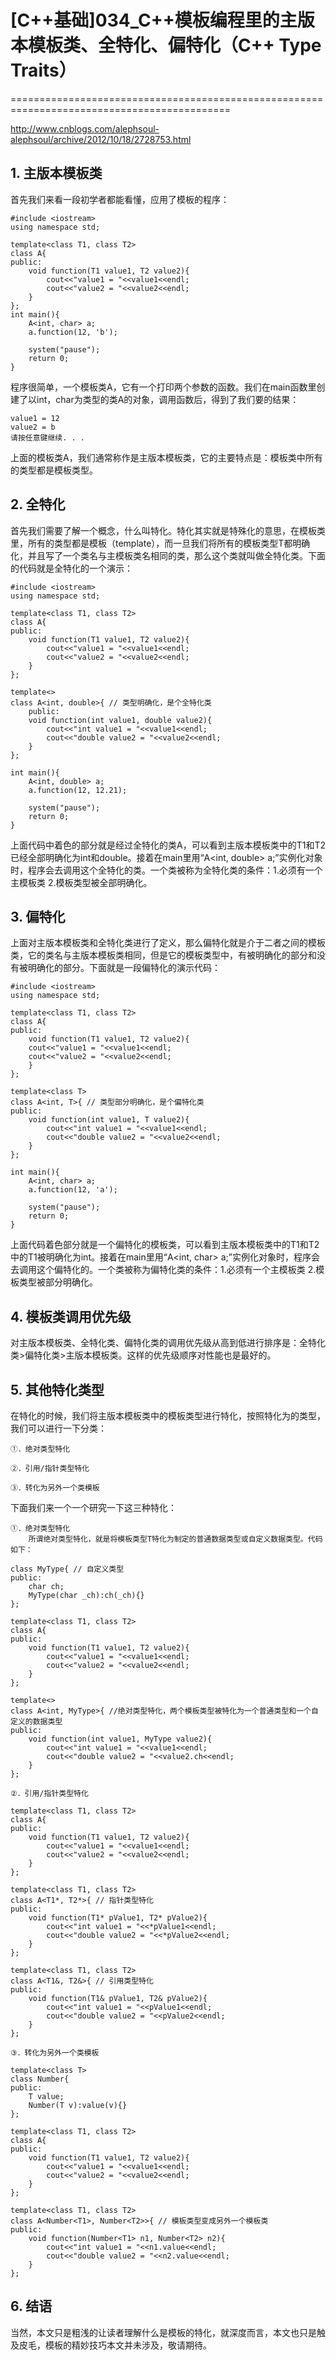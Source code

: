 ﻿# [C++基础]034_C++模板编程里的主版本模板类、全特化、偏特化（C++ Type Traits）
============================================================================================

http://www.cnblogs.com/alephsoul-alephsoul/archive/2012/10/18/2728753.html

## 1.  主版本模板类

首先我们来看一段初学者都能看懂，应用了模板的程序：

	#include <iostream>
	using namespace std;
	
	template<class T1, class T2>
	class A{
	public:
		void function(T1 value1, T2 value2){
			cout<<"value1 = "<<value1<<endl;
			cout<<"value2 = "<<value2<<endl;
		}
	};
	int main(){
		A<int, char> a;
		a.function(12, 'b');
	
		system("pause");
		return 0;
	}

程序很简单，一个模板类A，它有一个打印两个参数的函数。我们在main函数里创建了以int，char为类型的类A的对象，调用函数后，得到了我们要的结果：

	value1 = 12
	value2 = b
	请按任意键继续. . .

上面的模板类A，我们通常称作是主版本模板类，它的主要特点是：模板类中所有的类型都是模板类型。


## 2. 全特化

首先我们需要了解一个概念，什么叫特化。特化其实就是特殊化的意思，在模板类里，所有的类型都是模板（template<class T>），而一旦我们将所有的模板类型T都明确化，并且写了一个类名与主模板类名相同的类，那么这个类就叫做全特化类。下面的代码就是全特化的一个演示：

	#include <iostream>
	using namespace std;
	
	template<class T1, class T2>
	class A{
	public:
		void function(T1 value1, T2 value2){
			cout<<"value1 = "<<value1<<endl;
			cout<<"value2 = "<<value2<<endl;
		}
	};
	
	template<>
	class A<int, double>{ // 类型明确化，是个全特化类
		public:
		void function(int value1, double value2){
			cout<<"int value1 = "<<value1<<endl;
			cout<<"double value2 = "<<value2<<endl;
		}
	};

	int main(){
		A<int, double> a;
		a.function(12, 12.21);

		system("pause");
		return 0;
	}

上面代码中着色的部分就是经过全特化的类A，可以看到主版本模板类中的T1和T2已经全部明确化为int和double。接着在main里用“A<int, double> a;”实例化对象时，程序会去调用这个全特化的类。一个类被称为全特化类的条件：1.必须有一个主模板类   2.模板类型被全部明确化。


## 3. 偏特化

上面对主版本模板类和全特化类进行了定义，那么偏特化就是介于二者之间的模板类，它的类名与主版本模板类相同，但是它的模板类型中，有被明确化的部分和没有被明确化的部分。下面就是一段偏特化的演示代码：

	#include <iostream>
	using namespace std;
	
	template<class T1, class T2>
	class A{
	public:
		void function(T1 value1, T2 value2){
		cout<<"value1 = "<<value1<<endl;
		cout<<"value2 = "<<value2<<endl;
		}
	};

	template<class T>
	class A<int, T>{ // 类型部分明确化，是个偏特化类
	public:
		void function(int value1, T value2){
			cout<<"int value1 = "<<value1<<endl;
			cout<<"double value2 = "<<value2<<endl;
		}
	};

	int main(){
		A<int, char> a;
		a.function(12, 'a');
	
		system("pause");
		return 0;
	}

上面代码着色部分就是一个偏特化的模板类，可以看到主版本模板类中的T1和T2中的T1被明确化为int。接着在main里用“A<int, char> a;”实例化对象时，程序会去调用这个偏特化的。一个类被称为偏特化类的条件：1.必须有一个主模板类   2.模板类型被部分明确化。


## 4. 模板类调用优先级

对主版本模板类、全特化类、偏特化类的调用优先级从高到低进行排序是：全特化类>偏特化类>主版本模板类。这样的优先级顺序对性能也是最好的。


## 5. 其他特化类型

在特化的时候，我们将主版本模板类中的模板类型进行特化，按照特化为的类型，我们可以进行一下分类：

	①．绝对类型特化
	
    ②．引用/指针类型特化

    ③．转化为另外一个类模板

下面我们来一个一个研究一下这三种特化：

    ①．绝对类型特化
        所谓绝对类型特化，就是将模板类型T特化为制定的普通数据类型或自定义数据类型。代码如下：

	class MyType{ // 自定义类型
	public:
		char ch;
		MyType(char _ch):ch(_ch){}
	};

	template<class T1, class T2>
	class A{
	public:
		void function(T1 value1, T2 value2){
			cout<<"value1 = "<<value1<<endl;
			cout<<"value2 = "<<value2<<endl;
		}
	};

	template<>
	class A<int, MyType>{ //绝对类型特化，两个模板类型被特化为一个普通类型和一个自定义的数据类型
	public:
		void function(int value1, MyType value2){
			cout<<"int value1 = "<<value1<<endl;
			cout<<"double value2 = "<<value2.ch<<endl;
		}
	};

    ②．引用/指针类型特化
	
	template<class T1, class T2>
	class A{
	public:
		void function(T1 value1, T2 value2){
			cout<<"value1 = "<<value1<<endl;
			cout<<"value2 = "<<value2<<endl;
		}
	};

	template<class T1, class T2>
	class A<T1*, T2*>{ // 指针类型特化
	public:
		void function(T1* pValue1, T2* pValue2){
			cout<<"int value1 = "<<*pValue1<<endl;
			cout<<"double value2 = "<<*pValue2<<endl;
		}
	};
	
	template<class T1, class T2>
	class A<T1&, T2&>{ // 引用类型特化
	public:
		void function(T1& pValue1, T2& pValue2){
			cout<<"int value1 = "<<pValue1<<endl;
			cout<<"double value2 = "<<pValue2<<endl;
		}
	};

    ③．转化为另外一个类模板
	
	template<class T>
	class Number{
	public:
		T value;
		Number(T v):value(v){}
	};

	template<class T1, class T2>
	class A{
	public:
		void function(T1 value1, T2 value2){
			cout<<"value1 = "<<value1<<endl;
			cout<<"value2 = "<<value2<<endl;
		}
	};
	
	template<class T1, class T2>
	class A<Number<T1>, Number<T2>>{ // 模板类型变成另外一个模板类
	public:
		void function(Number<T1> n1, Number<T2> n2){
			cout<<"int value1 = "<<n1.value<<endl;
			cout<<"double value2 = "<<n2.value<<endl;
		}
	};

	
## 6. 结语

当然，本文只是粗浅的让读者理解什么是模板的特化，就深度而言，本文也只是触及皮毛，模板的精妙技巧本文并未涉及，敬请期待。
